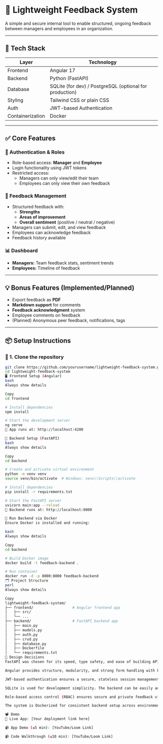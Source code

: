 # 📝 Lightweight Feedback System

A simple and secure internal tool to enable structured, ongoing feedback between managers and employees in an organization.

---

## 🔧 Tech Stack

| Layer        | Technology            |
|--------------|------------------------|
| Frontend     | Angular 17             |
| Backend      | Python (FastAPI)       |
| Database     | SQLite (for dev) / PostgreSQL (optional for production) |
| Styling      | Tailwind CSS or plain CSS |
| Auth         | JWT-based Authentication |
| Containerization | Docker               |

---

## ✅ Core Features

### 👥 Authentication & Roles
- Role-based access: **Manager** and **Employee**
- Login functionality using JWT tokens
- Restricted access:
  - Managers can only view/edit their team
  - Employees can only view their own feedback

### 📝 Feedback Management
- Structured feedback with:
  - **Strengths**
  - **Areas of improvement**
  - **Overall sentiment** (positive / neutral / negative)
- Managers can submit, edit, and view feedback
- Employees can acknowledge feedback
- Feedback history available

### 📊 Dashboard
- **Managers:** Team feedback stats, sentiment trends
- **Employees:** Timeline of feedback

---

## 💡 Bonus Features (Implemented/Planned)
- Export feedback as **PDF**
- **Markdown support** for comments
- **Feedback acknowledgment** system
- Employee comments on feedback
- (Planned) Anonymous peer feedback, notifications, tags

---

## 📦 Setup Instructions

### 🔁 1. Clone the repository

```bash
git clone https://github.com/yourusername/lightweight-feedback-system.git
cd lightweight-feedback-system
🖥️ Frontend Setup (Angular)
bash
Always show details

Copy
cd frontend

# Install dependencies
npm install

# Start the development server
ng serve
📍 App runs at: http://localhost:4200

🐍 Backend Setup (FastAPI)
bash
Always show details

Copy
cd backend

# Create and activate virtual environment
python -m venv venv
source venv/bin/activate  # Windows: venv\\Scripts\\activate

# Install dependencies
pip install -r requirements.txt

# Start the FastAPI server
uvicorn main:app --reload
📍 Backend runs at: http://localhost:8000

🐳 Run Backend via Docker
Ensure Docker is installed and running:

bash
Always show details

Copy
cd backend

# Build Docker image
docker build -t feedback-backend .

# Run container
docker run -d -p 8000:8000 feedback-backend
🗂 Project Structure
perl
Always show details

Copy
lightweight-feedback-system/
├── frontend/                  # Angular frontend app
│   ├── src/
│   └── ...
├── backend/                   # FastAPI backend app
│   ├── main.py
│   ├── models.py
│   ├── auth.py
│   ├── crud.py
│   ├── database.py
│   ├── Dockerfile
│   └── requirements.txt
🎨 Design Decisions
FastAPI was chosen for its speed, type safety, and ease of building APIs with Python.

Angular provides structure, modularity, and strong form handling with built-in guards for routing and role-based UI display.

JWT-based authentication ensures a secure, stateless session management system.

SQLite is used for development simplicity. The backend can be easily adapted to PostgreSQL for production.

Role-based access control (RBAC) ensures secure and private feedback viewing/editing.

The system is Dockerized for consistent backend setup across environments.

📽️ Demo
🔗 Live App: [Your deployment link here]

📹 App Demo (≤5 min): [YouTube/Loom Link]

📹 Code Walkthrough (≤10 min): [YouTube/Loom Link]
